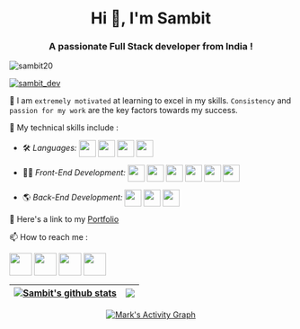 <h1 align="center">Hi 👋, I'm Sambit</h1>
<h3 align="center">A passionate Full Stack developer from India !</h3>

<p align="left"> <img src="https://komarev.com/ghpvc/?username=sambit20&label=Profile%20views&color=0e75b6&style=flat" alt="sambit20" /> </p>

<p align="left"> <a href="https://twitter.com/sambit_dev" target="blank"><img src="https://img.shields.io/twitter/follow/sambit_dev?logo=twitter&style=for-the-badge" alt="sambit_dev" /></a> </p>

🌱 I am `extremely motivated` at learning to excel in my skills. `Consistency` and `passion for my work` are the key factors towards my success.

🚀 My technical skills include :


 - 🛠 *Languages:*  <img align="center" height="30" src="https://img.icons8.com/color/144/000000/javascript.png"/> <img align="center" height="30" src="https://img.icons8.com/ultraviolet/480/000000/react.png"/> <img align="center" height="30" src="https://img.icons8.com/color/48/000000/typescript.png"/> <img align="center" height="30" src="https://user-images.githubusercontent.com/69760792/121766706-a67ec180-cb71-11eb-923d-69fc323bafa4.png"/>

 - 👨‍💻 *Front-End Development:* <img align="center" height="30" src="https://img.icons8.com/color/144/000000/html-5.png"/> <img align="center" height="30" src="https://img.icons8.com/color/144/000000/css3.png"/> <img align="center" height="30" src="https://img.icons8.com/color/144/000000/javascript.png"/> <img align="center" height="30" src="https://img.icons8.com/ultraviolet/480/000000/react.png"/> <img align="center" height="30" src="https://img.icons8.com/color/48/000000/typescript.png"/> <img align="center" height="30" src="https://img.icons8.com/color/48/000000/redux.png"/> 

 - 🌎 *Back-End Development:*  <img align="center" height="30" src="https://user-images.githubusercontent.com/69760792/121766706-a67ec180-cb71-11eb-923d-69fc323bafa4.png"/> <img align="center" height="30" src="https://img.icons8.com/color/48/000000/mongodb.png"/> <img align="center" height="30" src="https://img.icons8.com/color/48/000000/java-web-token.png"/>

 


📌 Here's a link to my [Portfolio](https://samnanda.netlify.app/)


📫 How to reach me :

[<img align="center" height="40" src="https://img.icons8.com/color/48/000000/hot-article.png"/>](https://hashnode.com/@samnanda)
[<img align="center" height="40" src="https://img.icons8.com/color/144/000000/linkedin.png"/>](https://www.linkedin.com/in/nandasambit/)
[<img align="center" height="40" src="https://img.icons8.com/fluent/144/000000/twitter.png"/>](https://twitter.com/sambit_dev)
[<img align="center" height="40" src="https://img.icons8.com/fluent/144/000000/instagram-new.png"/>](https://www.instagram.com/_samnanda_/)



| <a href="https://github.com/sambit20/github-readme-stats"><img align="center" src="https://github-readme-stats.vercel.app/api?username=sambit20&show_icons=true&include_all_commits=true&theme=buefy&hide_border=true" alt="Sambit's github stats" /></a> | <a href="https://github.com/sambit20/github-readme-stats"><img align="center" src="https://github-readme-stats.vercel.app/api/top-langs/?username=sambit20&layout=compact&theme=buefy&hide_border=true" /></a> |
| ------------- | ------------- |

<p  align="center">
<a  href="https://github.com/SAMBIT20/github-readme-activity-graph"><img  alt="Mark's Activity Graph"  src="https://activity-graph.herokuapp.com/graph?username=SAMBIT20&bg_color=0D1117&color=5BCDEC&line=5BCDEC&point=FFFFFF&hide_border=true&no-bg=true&no-frame=true" /></a>
</p>

